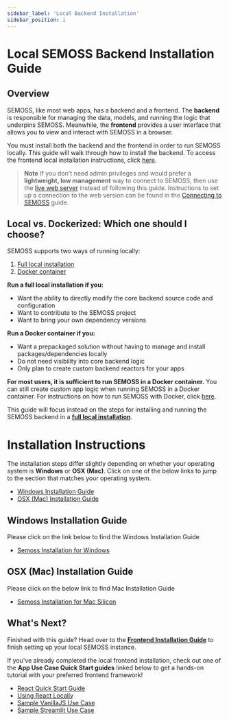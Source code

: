 ```yaml
---
sidebar_label: 'Local Backend Installation'
sidebar_position: 1
---
```


# Local SEMOSS Backend Installation Guide
## Overview
SEMOSS, like most web apps, has a backend and a frontend. The **backend** is responsible for managing the data, models, and running the logic that underpins SEMOSS.
Meanwhile, the **frontend** provides a user interface that allows you to view and interact with SEMOSS in a browser.

You must install both the backend and the frontend in order to run SEMOSS locally. This guide will walk through how to install the backend.
To access the frontend local installation instructions, click [here](Frontend%20Installation.md).

> **Note**
> If you don't need admin privileges and would prefer a **lightweight, low management** way to connect to SEMOSS, then use the [live web server](https://workshop.cfg.deloitte.com/cfg-ai-demo/SemossWeb/packages/client/dist/) instead of following this guide. Instructions to set up a connection to the web version can be found in the [Connecting to SEMOSS](../How%20To/Establish%20Connection%20to%20CFG%20Portal/Connecting%20to%20CFG%20AI.md) guide.

## Local vs. Dockerized: Which one should I choose?
SEMOSS supports two ways of running locally: 
1. [Full local installation](#installation-instructions)
2. [Docker container](Docker%20BE%20Install%20Guide.md)

**Run a full local installation if you:**
* Want the ability to directly modify the core backend source code and configuration
* Want to contribute to the SEMOSS project
* Want to bring your own dependency versions
  
**Run a Docker container if you:**
* Want a prepackaged solution without having to manage and install packages/dependencies locally
* Do not need visibility into core backend logic
* Only plan to create custom backend reactors for your apps

**For most users, it is sufficient to run SEMOSS in a Docker container.** You can still create custom app logic when running SEMOSS in a Docker container. For instructions on how to run SEMOSS with Docker, click [here](Docker%20BE%20Install%20Guide.md). 

This guide will focus instead on the steps for installing and running the SEMOSS backend in a **[full local installation](#installation-instructions)**. 

# Installation Instructions
The installation steps differ slightly depending on whether your operating system is **Windows** or **OSX (Mac)**. Click on one of the below links to jump to the section that matches your operating system.
* [Windows Installation Guide](#windows-installation-guide)
* [OSX (Mac) Installation Guide](#osx-mac-installation-guide)

## Windows Installation Guide

Please click on the link below to find the Windows Installation Guide

*    [Semoss Installation for Windows](../How%20To/Establish%20Connection%20to%20CFG%20Portal/Semoss%20Installation.md#semoss-installation-for-windows)



## OSX (Mac) Installation Guide

Please click on the below link to find Mac Installation Guide 

*    [Semoss Installation for Mac Silicon](../How%20To/Establish%20Connection%20to%20CFG%20Portal/Semoss%20Installation.md#semoss-installation-for-mac-silicon)


## What's Next?
Finished with this guide? 
Head over to the **[Frontend Installation Guide](Frontend%20Installation.md)** to finish setting up your local SEMOSS instance.

If you've already completed the local frontend installation, check out one of the **App Use Case Quick Start guides** linked below to get a hands-on tutorial with your preferred frontend framework!
   - [React Quick Start Guide](../How%20To/App%20Creation%20Guides/React%20App%20Quickstart%20Guide.md)
   - [Using React Locally](../How%20To/App%20Creation%20Guides/React%20App%20In-Depth%20Guide.md)
   - [Sample VanillaJS Use Case](../How%20To/App%20Creation%20Guides/VanillaJS%20App%20Quickstart%20Guide.md)
   - [Sample Streamlit Use Case](../How%20To/App%20Creation%20Guides/Streamlit%20App%20Quickstart%20Guide.md)
